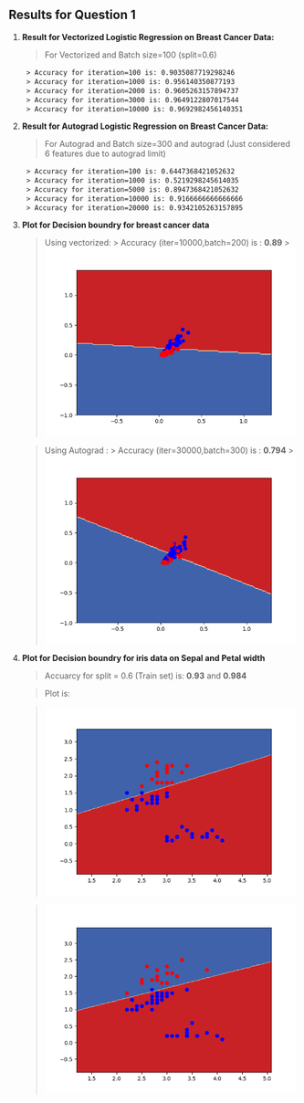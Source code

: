 ## Results for Question 1

1. **Result for Vectorized Logistic Regression on Breast Cancer Data:** 
    > For Vectorized and Batch size=100 (split=0.6)
        
        > Accuracy for iteration=100 is: 0.9035087719298246
        > Accuracy for iteration=1000 is: 0.956140350877193
        > Accuracy for iteration=2000 is: 0.9605263157894737
        > Accuracy for iteration=3000 is: 0.9649122807017544 
        > Accuracy for iteration=10000 is: 0.9692982456140351 

2. **Result for Autograd Logistic Regression on Breast Cancer Data:**
    >For Autograd and Batch size=300 and autograd (Just considered 6 features due to autograd limit)

        > Accuracy for iteration=100 is: 0.6447368421052632
        > Accuracy for iteration=1000 is: 0.5219298245614035
        > Accuracy for iteration=5000 is: 0.8947368421052632
        > Accuracy for iteration=10000 is: 0.9166666666666666
        > Accuracy for iteration=20000 is: 0.9342105263157895

3. **Plot for Decision boundry for breast cancer data**
    > Using vectorized: 
        > Accuracy (iter=10000,batch=200) is : **0.89**
        > !['Image of vec'](q1a1.png)

    > Using Autograd  :
        > Accuracy (iter=30000,batch=300) is :  **0.794**
        > !['Image'](q1b1.png)

4. **Plot for Decision boundry for iris data on Sepal and Petal width**
    
    > Accuarcy for split = 0.6 (Train set) is: **0.93** and **0.984**

    > Plot is: 

    > !['Image of Decision Boundry'](q1a.png) 

    > !['Image of Decision Boundry'](q1b.png)